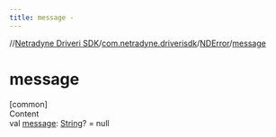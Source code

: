 ```yaml
---
title: message -
---
```

//[Netradyne Driveri SDK](../../index.md)/[com.netradyne.driverisdk](../index.md)/[NDError](index.md)/[message](message.md)



# message  
[common]  
Content  
val [message](message.md): [String](https://kotlinlang.org/api/latest/jvm/stdlib/kotlin/-string/index.html)? = null  



